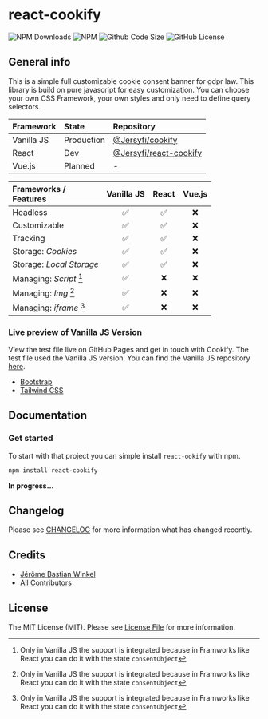 # react-cookify

![NPM Downloads](https://img.shields.io/npm/dt/react-cookify)
![NPM](https://img.shields.io/npm/v/react-cookify)
![Github Code Size](https://img.shields.io/github/languages/code-size/jersyfi/react-cookify)
![GitHub License](https://img.shields.io/github/license/jersyfi/react-cookify)

## General info
This is a simple full customizable cookie consent banner for gdpr law. This library is build on pure javascript for easy customization. You can choose your own CSS Framework, your own styles and only need to define query selectors.

| Framework  | State      | Repository                                                        |
| :---       | :---       | :---                                                              |
| Vanilla JS | Production | [@Jersyfi/cookify](https://github.com/Jersyfi/Cookify)            |
| React      | Dev        | [@Jersyfi/react-cookify](https://github.com/Jersyfi/react-ookify) |
| Vue.js     | Planned    | -                                                                 |

| Frameworks /<br> Features | Vanilla JS | React | Vue.js |
| :---                      | :---: | :---: | :---: |
| Headless                  | ✅ | ✅ | ❌ |
| Customizable              | ✅ | ✅ | ❌ |
| Tracking                  | ✅ | ✅ | ❌ |
| Storage: *Cookies*        | ✅ | ✅ | ❌ |
| Storage: *Local Storage*  | ✅ | ✅ | ❌ |
| Managing: *Script* [^1]   | ✅ | ❌ | ❌ |
| Managing: *Img* [^1]      | ✅ | ❌ | ❌ |
| Managing: *iframe* [^1]   | ✅ | ❌ | ❌ |

[^1]: Only in Vanilla JS the support is integrated because in Framworks like React you can do it with the state `consentObject`

### Live preview of Vanilla JS Version
View the test file live on GitHub Pages and get in touch with Cookify. The test file used the Vanilla JS version. You can find the Vanilla JS repository [here](https://github.com/jersyfi/cookify).
- [Bootstrap](https://jersyfi.github.io/Cookify/test/preview/bootstrap.html)
- [Tailwind CSS](https://jersyfi.github.io/Cookify/test/preview/tailwindcss.html)

## Documentation

### Get started

To start with that project you can simple install `react-ookify` with npm.

```bash
npm install react-cookify
```

**In progress...**

## Changelog
Please see [CHANGELOG](CHANGELOG.md) for more information what has changed recently.

## Credits
- [Jérôme Bastian Winkel](https://github.com/jersyfi)
- [All Contributors](../../contributors)

## License
The MIT License (MIT). Please see [License File](LICENSE) for more information.